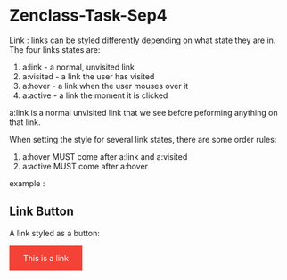# Zenclass-Task-Sep4

Link : 
links can be styled differently depending on what state they are in.
The four links states are:

1. a:link - a normal, unvisited link
2. a:visited - a link the user has visited
3. a:hover - a link when the user mouses over it
4. a:active - a link the moment it is clicked

a:link is a normal unvisited link that we see before peforming anything on that link.

When setting the style for several link states, there are some order rules:

1. a:hover MUST come after a:link and a:visited
2. a:active MUST come after a:hover

example :

<html>
<head>
<style>
a:link, a:visited {
  background-color: #f44336;
  color: white;
  padding: 14px 25px;
  text-align: center;
  text-decoration: none;
  display: inline-block;
}

a:hover, a:active {
  background-color: red;
}
</style>
</head>
<body>

<h2>Link Button</h2>
<p>A link styled as a button:</p>
<a href="default.asp" target="_blank">This is a link</a>

</body>
</html>

